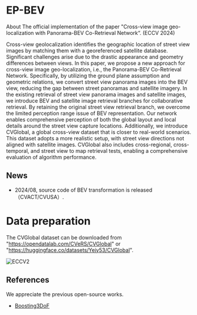 # EP-BEV
About The official implementation of the paper "Cross-view image geo-localization with Panorama-BEV Co-Retrieval Network“. (ECCV 2024)

Cross-view geolocalization identifies the geographic location of street view images by matching them with a georeferenced satellite database. Significant challenges arise due to the drastic appearance and geometry differences between views. In this paper, we propose a new approach for cross-view image geo-localization, i.e.,  the Panorama-BEV Co-Retrieval Network. Specifically, by utilizing the ground plane assumption and geometric relations, we convert street view panorama images into the BEV view, reducing the gap between street panoramas and satellite imagery. In the existing retrieval of street view panorama images and satellite images, we introduce BEV and satellite image retrieval branches for collaborative retrieval. By retaining the original street view retrieval branch, we overcome the limited perception range issue of BEV representation. Our network enables comprehensive perception of both the global layout and local details around the street view capture locations. Additionally, we introduce CVGlobal, a global cross-view dataset that is closer to real-world scenarios. This dataset adopts a more realistic setup, with street view directions not aligned with satellite images. CVGlobal also includes cross-regional, cross-temporal, and street view to map retrieval tests, enabling a comprehensive evaluation of algorithm performance.

## News
- 2024/08, source code of BEV transformation is released（CVACT/CVUSA）.

# Data preparation

The CVGlobal dataset can be downloaded from "https://opendatalab.com/CVeRS/CVGlobal" or "https://huggingface.co/datasets/Yejy53/CVGlobal".



![ECCV2](https://github.com/user-attachments/assets/02252a74-a116-4829-80af-96f2426a326a)

## References
We appreciate the previous open-source works.
* [Boosting3DoF]([https://github.com/YujiaoShi/Boosting3DoFAccuracy])
